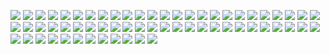 ![](https://github.com/byc233518/display-background-image/blob/master/边框类/a1.png)
![](https://github.com/byc233518/display-background-image/blob/master/边框类/a2.png)
![](https://github.com/byc233518/display-background-image/blob/master/边框类/a3.png)
![](https://github.com/byc233518/display-background-image/blob/master/边框类/a4.png)
![](https://github.com/byc233518/display-background-image/blob/master/边框类/a5.png)
![](https://github.com/byc233518/display-background-image/blob/master/边框类/a6.png)
![](https://github.com/byc233518/display-background-image/blob/master/边框类/a7.png)
![](https://github.com/byc233518/display-background-image/blob/master/边框类/a8.png)
![](https://github.com/byc233518/display-background-image/blob/master/边框类/a9.png)
![](https://github.com/byc233518/display-background-image/blob/master/边框类/a10.png)
![](https://github.com/byc233518/display-background-image/blob/master/边框类/a11.png)
![](https://github.com/byc233518/display-background-image/blob/master/边框类/a12.png)
![](https://github.com/byc233518/display-background-image/blob/master/边框类/a13.png)
![](https://github.com/byc233518/display-background-image/blob/master/边框类/a14.png)
![](https://github.com/byc233518/display-background-image/blob/master/边框类/a15.png)
![](https://github.com/byc233518/display-background-image/blob/master/边框类/a16.png)
![](https://github.com/byc233518/display-background-image/blob/master/边框类/a17.png)
![](https://github.com/byc233518/display-background-image/blob/master/边框类/a18.png)
![](https://github.com/byc233518/display-background-image/blob/master/边框类/a19.png)
![](https://github.com/byc233518/display-background-image/blob/master/边框类/a20.png)
![](https://github.com/byc233518/display-background-image/blob/master/边框类/a21.png)
![](https://github.com/byc233518/display-background-image/blob/master/边框类/a22.png)
![](https://github.com/byc233518/display-background-image/blob/master/边框类/a23.png)
![](https://github.com/byc233518/display-background-image/blob/master/边框类/a24.png)
![](https://github.com/byc233518/display-background-image/blob/master/边框类/a25.png)
![](https://github.com/byc233518/display-background-image/blob/master/边框类/a26.png)
![](https://github.com/byc233518/display-background-image/blob/master/边框类/a27.png)
![](https://github.com/byc233518/display-background-image/blob/master/边框类/a28.png)
![](https://github.com/byc233518/display-background-image/blob/master/边框类/a29.png)
![](https://github.com/byc233518/display-background-image/blob/master/边框类/a30.png)
![](https://github.com/byc233518/display-background-image/blob/master/边框类/a31.png)
![](https://github.com/byc233518/display-background-image/blob/master/边框类/a32.png)
![](https://github.com/byc233518/display-background-image/blob/master/边框类/a33.png)
![](https://github.com/byc233518/display-background-image/blob/master/边框类/a34.png)
![](https://github.com/byc233518/display-background-image/blob/master/边框类/a35.png)
![](https://github.com/byc233518/display-background-image/blob/master/边框类/a36.png)
![](https://github.com/byc233518/display-background-image/blob/master/边框类/a37.png)
![](https://github.com/byc233518/display-background-image/blob/master/边框类/a38.png)
![](https://github.com/byc233518/display-background-image/blob/master/边框类/a39.png)
![](https://github.com/byc233518/display-background-image/blob/master/边框类/a40.png)
![](https://github.com/byc233518/display-background-image/blob/master/边框类/a40.png)
![](https://github.com/byc233518/display-background-image/blob/master/边框类/a41.png)
![](https://github.com/byc233518/display-background-image/blob/master/边框类/a42.png)
![](https://github.com/byc233518/display-background-image/blob/master/边框类/a43.png)
![](https://github.com/byc233518/display-background-image/blob/master/边框类/a44.png)
![](https://github.com/byc233518/display-background-image/blob/master/边框类/a45.png)
![](https://github.com/byc233518/display-background-image/blob/master/边框类/a46.png)
![](https://github.com/byc233518/display-background-image/blob/master/边框类/a47.png)
![](https://github.com/byc233518/display-background-image/blob/master/边框类/a48.png)
![](https://github.com/byc233518/display-background-image/blob/master/边框类/a49.png)
![](https://github.com/byc233518/display-background-image/blob/master/边框类/a50.png)
![](https://github.com/byc233518/display-background-image/blob/master/边框类/a51.png)
![](https://github.com/byc233518/display-background-image/blob/master/边框类/a52.png)
![](https://github.com/byc233518/display-background-image/blob/master/边框类/a53.png)
![](https://github.com/byc233518/display-background-image/blob/master/边框类/a54.png)
![](https://github.com/byc233518/display-background-image/blob/master/边框类/a55.png)
![](https://github.com/byc233518/display-background-image/blob/master/边框类/a56.png)
![](https://github.com/byc233518/display-background-image/blob/master/边框类/a57.png)
![](https://github.com/byc233518/display-background-image/blob/master/边框类/a58.png)
![](https://github.com/byc233518/display-background-image/blob/master/边框类/a59.png)
![](https://github.com/byc233518/display-background-image/blob/master/边框类/a60.png)
![](https://github.com/byc233518/display-background-image/blob/master/边框类/a61.png)
